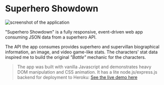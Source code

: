 # Superhero Showdown

![screenshot of the application](/images/screenshot_01.png?raw=true)

"Superhero Showdown" is a fully responsive, event-driven web app consuming JSON data from a superhero API. 

The API the app consumes provides superhero and supervillan biographical information, an image, and video game-like stats. 
The characters' stat data inspired me to build the original _"Battle"_ mechanic for the characters.


>The app was built with vanilla Javascript and demonstrates heavy DOM manipulation and CSS animation. It has a lite node.js/express.js backend for deployment to Heroku: 
>[See the live demo here](https://superhero-showdown-app.herokuapp.com/)
